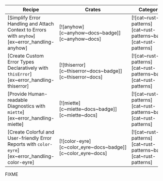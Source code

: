 | Recipe | Crates | Categories |
|--------|--------|------------|
| [Simplify Error Handling and Attach Context to Errors with `anyhow`][ex~error_handling-anyhow] | [![anyhow][c~anyhow~docs~badge]][c~anyhow~docs] | [![cat~rust-patterns][cat~rust-patterns~badge]][cat~rust-patterns] |
| [Create Custom Error Types Declaratively with `thisError`][ex~error_handling-thiserror] | [![thiserror][c~thiserror~docs~badge]][c~thiserror~docs] | [![cat~rust-patterns][cat~rust-patterns~badge]][cat~rust-patterns] |
| [Provide Human-readable Diagnostics with `miette`][ex~error_handling-miette] | [![miette][c~miette~docs~badge]][c~miette~docs] | [![cat~rust-patterns][cat~rust-patterns~badge]][cat~rust-patterns] |
| [Create Colorful and User-friendly Error Reports with `color-eyre`][ex~error_handling-color-eyre] | [![color-eyre][c~color_eyre~docs~badge]][c~color_eyre~docs] | [![cat~rust-patterns][cat~rust-patterns~badge]][cat~rust-patterns] |

<div class="hidden">
FIXME
</div>
